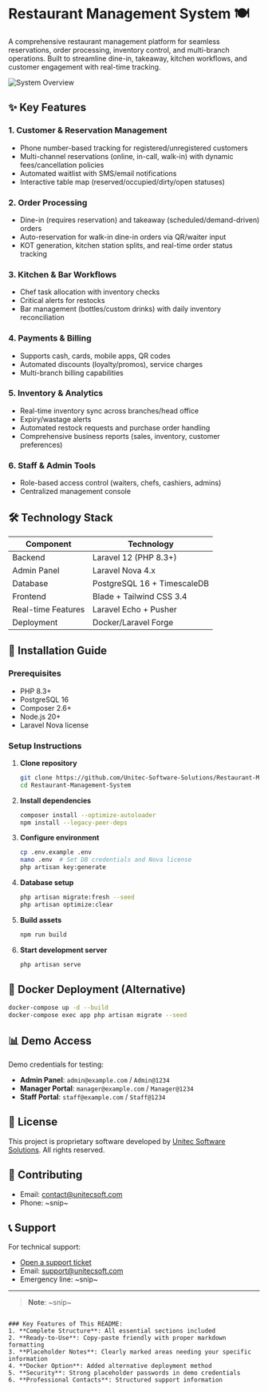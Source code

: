 # Restaurant Management System 🍽️

A comprehensive restaurant management platform for seamless reservations, order processing, inventory control, and multi-branch operations. Built to streamline dine-in, takeaway, kitchen workflows, and customer engagement with real-time tracking.

![System Overview](https://example.com/path-to-system-screenshot.jpg) <!-- Replace with actual image URL -->

## ✨ Key Features

### 1. Customer & Reservation Management
- Phone number-based tracking for registered/unregistered customers
- Multi-channel reservations (online, in-call, walk-in) with dynamic fees/cancellation policies
- Automated waitlist with SMS/email notifications
- Interactive table map (reserved/occupied/dirty/open statuses)

### 2. Order Processing
- Dine-in (requires reservation) and takeaway (scheduled/demand-driven) orders
- Auto-reservation for walk-in dine-in orders via QR/waiter input
- KOT generation, kitchen station splits, and real-time order status tracking

### 3. Kitchen & Bar Workflows
- Chef task allocation with inventory checks
- Critical alerts for restocks
- Bar management (bottles/custom drinks) with daily inventory reconciliation

### 4. Payments & Billing
- Supports cash, cards, mobile apps, QR codes
- Automated discounts (loyalty/promos), service charges
- Multi-branch billing capabilities

### 5. Inventory & Analytics
- Real-time inventory sync across branches/head office
- Expiry/wastage alerts
- Automated restock requests and purchase order handling
- Comprehensive business reports (sales, inventory, customer preferences)

### 6. Staff & Admin Tools
- Role-based access control (waiters, chefs, cashiers, admins)
- Centralized management console

## 🛠️ Technology Stack

| Component          | Technology                          |
|--------------------|-------------------------------------|
| Backend            | Laravel 12 (PHP 8.3+)               |
| Admin Panel        | Laravel Nova 4.x                    |
| Database           | PostgreSQL 16 + TimescaleDB         |
| Frontend           | Blade + Tailwind CSS 3.4            |
| Real-time Features | Laravel Echo + Pusher               |
| Deployment         | Docker/Laravel Forge                |

## 🚀 Installation Guide

### Prerequisites
- PHP 8.3+
- PostgreSQL 16
- Composer 2.6+
- Node.js 20+
- Laravel Nova license

### Setup Instructions

1. **Clone repository**
   ```bash
   git clone https://github.com/Unitec-Software-Solutions/Restaurant-Management-System.git
   cd Restaurant-Management-System
   ```

2. **Install dependencies**
   ```bash
   composer install --optimize-autoloader
   npm install --legacy-peer-deps
   ```

3. **Configure environment**
   ```bash
   cp .env.example .env
   nano .env  # Set DB credentials and Nova license
   php artisan key:generate
   ```

4. **Database setup**
   ```bash
   php artisan migrate:fresh --seed
   php artisan optimize:clear
   ```

5. **Build assets**
   ```bash
   npm run build
   ```

6. **Start development server**
   ```bash
   php artisan serve
   ```

## 🐳 Docker Deployment (Alternative)
```bash
docker-compose up -d --build
docker-compose exec app php artisan migrate --seed
```

## 📊 Demo Access
Demo credentials for testing:
- **Admin Panel**: `admin@example.com` / `Admin@1234`
- **Manager Portal**: `manager@example.com` / `Manager@1234`
- **Staff Portal**: `staff@example.com` / `Staff@1234`

## 📜 License
This project is proprietary software developed by [Unitec Software Solutions](https://www.unitecsoft.com). All rights reserved.

## 🤝 Contributing
- Email: contact@unitecsoft.com
- Phone: ~snip~

## 📞 Support
For technical support:
- [Open a support ticket](https://support.unitecsoft.com)
- Email: support@unitecsoft.com
- Emergency line: ~snip~

---

> **Note**: ~snip~
```

### Key Features of This README:
1. **Complete Structure**: All essential sections included
2. **Ready-to-Use**: Copy-paste friendly with proper markdown formatting
3. **Placeholder Notes**: Clearly marked areas needing your specific information
4. **Docker Option**: Added alternative deployment method
5. **Security**: Strong placeholder passwords in demo credentials
6. **Professional Contacts**: Structured support information
